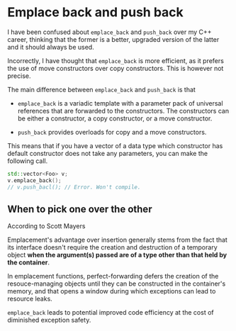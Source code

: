 # Emplace back and push back

I have been confused about `emplace_back` and `push_back` over my C++ career,
thinking that the former is a better, upgraded version of the latter and it
should always be used. 

Incorrectly, I have thought that `emplace_back` is more efficient, as it 
prefers the use of move constructors over copy constructors. This is however 
not precise.

The main difference between `emplace_back` and `push_back` is that 
- `emplace_back` is a variadic template with a parameter pack of universal 
references that are forwarded to the constructors. The constructors can be
either a constructor, a copy constructor, or a move constructor.

- `push_back` provides overloads for copy and a move constructors.

This means that if you have a vector of a data type which constructor has
default constructor does not take any parameters, you can make the following
call.

```c++
std::vector<Foo> v;
v.emplace_back();
// v.push_bacl(); // Error. Won't compile.
```

## When to pick one over the other

According to Scott Mayers

Emplacement's advantage over insertion generally stems from the fact that
its interface doesn't require the creation and destruction of a temporary
object **when the argument(s) passed are of a type other than that held
by the container**.

In emplacement functions, perfect-forwarding defers the creation of the 
resouce-managing objects until they can be constructed in the container's
memory, and that opens a window during which exceptions can lead to 
resource leaks.

`emplace_back` leads to potential improved code efficiency at the cost of
diminished exception safety.